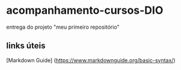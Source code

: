 # acompanhamento-cursos-DIO
entrega do projeto "meu primeiro repositório" 

## links úteis
[Markdown Guide] (https://www.markdownguide.org/basic-syntax/)
